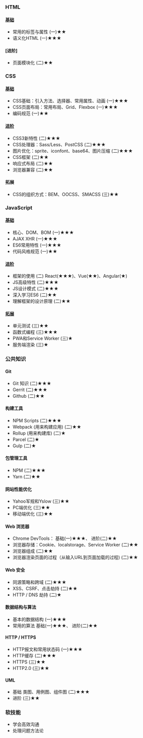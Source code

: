 ### HTML

#### [ 基础](curated-tutorial/basic-html.md)

+ 常用的标签与属性 (一)★★
+ 语义化HTML (一)★★★

#### [进阶]
+ 页面模块化 (二)★★

### CSS

#### [基础](curated-tutorial/basic-css.md)

+ CSS基础：引入方法、选择器、常用属性、动画 (一)★★★
+ CSS页面布局：常用布局、Grid、Flexbox (一)★★★ 
+ 编码规范 (一)★★

#### [进阶](curated-tutorial/advanced-css.md)

+ CSS3新特性 (二)★★★
+ CSS处理器：Sass/Less、PostCSS (二)★★★
+ 图片优化：sprite、iconfont、base64、图片压缩 (二)★★★
+ CSS框架 (二)★★
+ 响应式布局 (二)★★
+ 浏览器兼容 (二)★★

#### 拓展

+ CSS的组织方式：BEM、OOCSS、SMACSS (三)★★

### JavaScript

#### [基础](curated-tutorial/basic-javascript.md)

+ 核心、DOM、BOM (一)★★★
+ AJAX XHR (一)★★★
+ ES6常用特性 (一)★★★
+ 代码风格规范 (一)★★

#### [进阶](curated-tutorial/advanced-javascript.md)

+ 框架的使用 (二) React(★★★)、Vue(★★)、Angular(★)
+ JS高级特性 (二)★★★
+ JS设计模式 (二)★★★
+ 深入学习ES6 (二)★★
+ 理解框架的设计原理 (二)★★

#### [拓展](curated-tutorial/expanded-javascript.md)

+ 单元测试 (三)★★
+ 函数式编程 (三)★★★
+ PWA和Service Worker (三)★
+ 服务端渲染 (三)★

### 公共知识

#### Git

+ Git 知识 (二)★★★
+ Gerrit (二)★★★
+ Github (二)★★

#### 构建工具

+ NPM Scripts (二)★★★
+ Webpack (用来构建应用) (二)★★
+ Rollup (用来构建库) (二)★
+ Parcel (二)★
+ Gulp (二)★
    
#### 包管理工具

+ NPM (二)★★★
+ Yarn (二)★★
    
#### 网站性能优化

+ Yahoo军规和Yslow (三)★★
+ PC端优化 (三)★★
+ 移动端优化 (三)★★

#### Web 浏览器

+ Chrome DevTools： 基础(一)★★★、  进阶(二)★★
+ 浏览器存储：Cookie、localstorage、Service Worker (二)★★
+ 浏览器组成 (二)★★
+ 浏览器渲染页面的过程（从输入URL到页面加载的过程) (二)★★

#### Web 安全

+ 同源策略和跨域 (二)★★★
+ XSS、CSRF、点击劫持 (二)★★
+ HTTP / DNS 劫持 (二)★

#### 数据结构与算法

+ 基本的数据结构 (一)★★★
+ 常用的算法 基础(一)★★★、 进阶(二)★★

#### HTTP / HTTPS

+ HTTP报文和常用状态码 (一)★★★
+ HTTP缓存 (二)★★★
+ HTTPS (三)★★
+ HTTP2.0 (三)★★

#### UML

+ 基础 类图、用例图、组件图 (二)★★★
+ 进阶 (三)★★

### 软技能

+ 学会高效沟通
+ 处理问题方法论